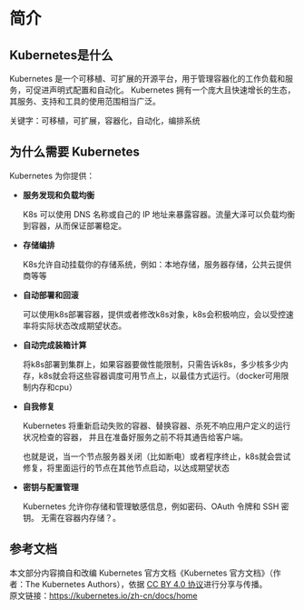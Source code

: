 # 简介


## Kubernetes是什么

Kubernetes 是一个可移植、可扩展的开源平台，用于管理容器化的工作负载和服务，可促进声明式配置和自动化。 Kubernetes 拥有一个庞大且快速增长的生态，其服务、支持和工具的使用范围相当广泛。

关键字：可移植，可扩展，容器化，自动化，编排系统

## 为什么需要 Kubernetes

Kubernetes 为你提供：

- **服务发现和负载均衡**

  K8s 可以使用 DNS 名称或自己的 IP 地址来暴露容器。流量大泽可以负载均衡到容器，从而保证部署稳定。

- **存储编排**

  K8s允许自动挂载你的存储系统，例如：本地存储，服务器存储，公共云提供商等等

- **自动部署和回滚**

  可以使用k8s部署容器，提供或者修改k8s对象，k8s会积极响应，会以受控速率将实际状态改成期望状态。

- **自动完成装箱计算**

  将k8s部署到集群上，如果容器要做性能限制，只需告诉k8s，多少核多少内存，k8s就会将这些容器调度可用节点上，以最佳方式运行。（docker可用限制内存和cpu）

- **自我修复**

  Kubernetes 将重新启动失败的容器、替换容器、杀死不响应用户定义的运行状况检查的容器， 并且在准备好服务之前不将其通告给客户端。

  也就是说，当一个节点服务器关闭（比如断电）或者程序终止，k8s就会尝试修复，将里面运行的节点在其他节点启动，以达成期望状态

- **密钥与配置管理**

  Kubernetes 允许你存储和管理敏感信息，例如密码、OAuth 令牌和 SSH 密钥。 无需在容器内存储？。



## 参考文档

本文部分内容摘自和改编 Kubernetes 官方文档《Kubernetes 官方文档》（作者：The Kubernetes Authors），依据 [CC BY 4.0 协议](https://creativecommons.org/licenses/by/4.0/)进行分享与传播。  
原文链接：https://kubernetes.io/zh-cn/docs/home

